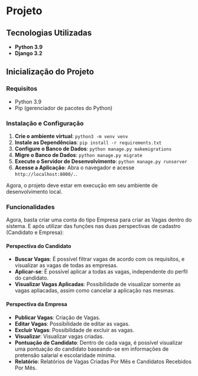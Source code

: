 # Projeto

## Tecnologias Utilizadas

- **Python 3.9**
- **Django 3.2**

## Inicialização do Projeto

### Requisitos

- Python 3.9
- Pip (gerenciador de pacotes do Python)

### Instalação e Configuração

1. **Crie o ambiente virtual**: `python3 -m venv venv`
2. **Instale as Dependências**: `pip install -r requirements.txt`
3. **Configure o Banco de Dados**: `python manage.py makemigrations`
4. **Migre o Banco de Dados**: `python manage.py migrate`
5. **Execute o Servidor de Desenvolvimento**: `python manage.py runserver`
6. **Acesse a Aplicação**: Abra o navegador e acesse `http://localhost:8000/.`.

Agora, o projeto deve estar em execução em seu ambiente de desenvolvimento local.

### Funcionalidades

Agora, basta criar uma conta do tipo Empresa para criar as Vagas dentro do sistema. E após utilizar das funções nas duas perspectivas de cadastro (Candidato e Empresa):

#### Perspectiva do Candidato

- **Buscar Vagas**: É possível filtrar vagas de acordo com os requisitos, e visualizar as vagas de todas as empresas.
- **Aplicar-se**: É possível aplicar a todas as vagas, independente do perfil do candidato.
- **Visualizar Vagas Aplicadas**: Possibilidade de visualizar somente as vagas apliacadas, assim como cancelar a aplicação nas mesmas.

#### Perspectiva da Empresa

- **Publicar Vagas**: Criação de Vagas.
- **Editar Vagas**: Possibilidade de editar as vagas.
- **Excluir Vagas**: Possibilidade de excluir as vagas.
- **Visualizar**: Visualizar vagas criadas.
- **Pontuação de Candidato**: Dentro de cada vaga, é possível visualizar uma pontuação do candidato baseando-se em informações de pretensão salarial e escolaridade mínima.
- **Relatório**: Relatórios de Vagas Criadas Por Mês e Candidatos Recebidos Por Mês.

